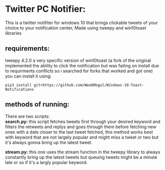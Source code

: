 # Twitter PC Notifier:
This is a twitter notifiter for windows 10 that brings clickable tweets of your choice to your notification center, Made using tweepy and win10toast libraries 

## requirements:
tweepy 4.2.0
a very specific version of win10toast (a fork of the original implemented the ability to click the notification but was failing on install due to requirments conflicts so i searched for forks that worked and got one)
you can install it using:
```
pip3 install git+https://github.com/WeebMogul/Windows-10-Toast-Notifications
```

## methods of running:
There are two scripts:  
**search.py:** this script fetches tweets first through your desired keyword and filters the retweets and replys and goes through them before fetching new ones with a date closer to the last tweet fetched, this method works best with keyword that are not largely popular and might miss a tweet or two but it's always gonna bring up the latest tweet. 

**stream.py:** this one uses the stream function in the tweepy library to always constantly bring up the latest tweets but queuing tweets might be a minute late or so if it's a largly popular keyword.


